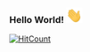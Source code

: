 ### Hello World!  <img src="https://github.com/imssurya/imssurya/blob/main/Hi.gif" width="29px">
[![HitCount](https://hits.dwyl.com/imssurya/imssurya.svg?style=flat-square)](http://hits.dwyl.com/imssurya/imssurya)

